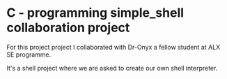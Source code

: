 # C - programming simple_shell collaboration project

For this project project I collaborated with Dr-Onyx a fellow student at ALX SE programme.

It's a shell project where we are asked to create our own shell interpreter.

